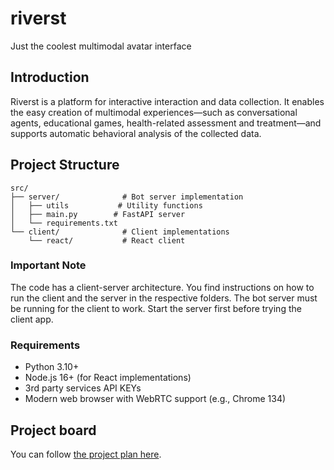 # riverst
Just the coolest multimodal avatar interface 

## Introduction
Riverst is a platform for interactive interaction and data collection. It enables the easy creation of multimodal experiences—such as conversational agents, educational games, health-related assessment and treatment—and supports automatic behavioral analysis of the collected data. 

## Project Structure

```
src/
├── server/              # Bot server implementation
│   ├── utils           # Utility functions
│   ├── main.py        # FastAPI server
│   └── requirements.txt
└── client/              # Client implementations
    └── react/           # React client
```

### Important Note

The code has a client-server architecture. You find instructions on how to run the client and the server in the respective folders. The bot server must be running for the client to work. Start the server first before trying the client app.

### Requirements

- Python 3.10+
- Node.js 16+ (for React implementations)
- 3rd party services API KEYs
- Modern web browser with WebRTC support (e.g., Chrome 134)

## Project board

You can follow [the project plan here](https://github.com/users/fabiocat93/projects/3/views/1).